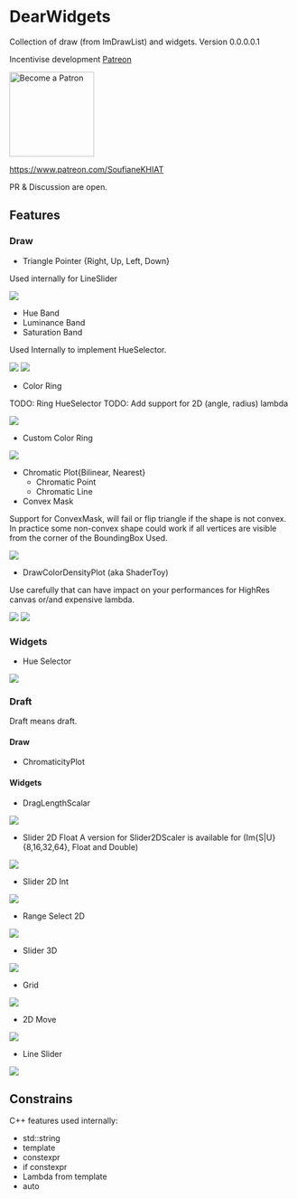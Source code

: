 # DearWidgets
Collection of draw (from ImDrawList) and widgets.
Version 0.0.0.0.1

Incentivise development [Patreon](https://www.patreon.com/SoufianeKHIAT)

[<img src="https://c5.patreon.com/external/logo/become_a_patron_button@2x.png" alt="Become a Patron" width="150"/>](https://www.patreon.com/SoufianeKHIAT)

https://www.patreon.com/SoufianeKHIAT

PR & Discussion are open.

## Features
### Draw
* Triangle Pointer {Right, Up, Left, Down}

Used internally for LineSlider

![](https://media.githubusercontent.com/media/soufianekhiat/DearWidgetsImages/main/Images/dearwidgetsdemo_mRxPnn8bNH.png)

* Hue Band
* Luminance Band
* Saturation Band

Used Internally to implement HueSelector.

![](https://media.githubusercontent.com/media/soufianekhiat/DearWidgetsImages/main/Images/dearwidgetsdemo_mw6vQsfBi7.png)
![](https://media.githubusercontent.com/media/soufianekhiat/DearWidgetsImages/main/Images/dearwidgetsdemo_4ufS2JkG81.png)

* Color Ring

TODO: Ring HueSelector
TODO: Add support for 2D (angle, radius) lambda

![](https://media.githubusercontent.com/media/soufianekhiat/DearWidgetsImages/main/Images/GQLfC3C7Jk.gif)

* Custom Color Ring

![](https://media.githubusercontent.com/media/soufianekhiat/DearWidgetsImages/main/Images/Kt4ye6FDWq.gif)

* Chromatic Plot{Bilinear, Nearest}
    * Chromatic Point
    * Chromatic Line
* Convex Mask

Support for ConvexMask, will fail or flip triangle if the shape is not convex. In practice some non-convex shape could work if all vertices are visible from the corner of the BoundingBox Used.

![](https://media.githubusercontent.com/media/soufianekhiat/DearWidgetsImages/main/Images/kYA3Dw6TmH.gif)

* DrawColorDensityPlot (aka ShaderToy)

Use carefully that can have impact on your performances for HighRes canvas or/and expensive lambda.

![](https://media.githubusercontent.com/media/soufianekhiat/DearWidgetsImages/main/Images/us8Fc2jkIh.png)
![](https://media.githubusercontent.com/media/soufianekhiat/DearWidgetsImages/main/Images/yEGBSzv2F8.gif)

### Widgets
* Hue Selector

![](https://media.githubusercontent.com/media/soufianekhiat/DearWidgetsImages/main/Images/W0Q9VXNeGK.gif)

### Draft

Draft means draft.

#### Draw

* ChromaticityPlot

#### Widgets

* DragLengthScalar

![](https://media.githubusercontent.com/media/soufianekhiat/DearWidgetsImages/main/Images/XQ3kGD9aAW.gif)

* Slider 2D Float
A version for Slider2DScaler is available for (Im{S|U}{8,16,32,64}, Float and Double)

![](https://media.githubusercontent.com/media/soufianekhiat/DearWidgetsImages/main/Images/0dkkSCsb5Y.gif)

* Slider 2D Int

![](https://media.githubusercontent.com/media/soufianekhiat/DearWidgetsImages/main/Images/PGFHy3o6Tg.gif)

* Range Select 2D

![](https://media.githubusercontent.com/media/soufianekhiat/DearWidgetsImages/main/Images/RangeSelect2D_EnvhshMO1B.gif)

* Slider 3D

![](https://media.githubusercontent.com/media/soufianekhiat/DearWidgetsImages/main/Images/IQZMEeqfx0.gif)

* Grid

![](https://media.githubusercontent.com/media/soufianekhiat/DearWidgetsImages/main/Images/Wj5zT2ESJu.gif)

* 2D Move

![](https://media.githubusercontent.com/media/soufianekhiat/DearWidgetsImages/main/Images/FoeyB7aWSp.gif)

* Line Slider

![](https://media.githubusercontent.com/media/soufianekhiat/DearWidgetsImages/main/Images/4haBv2KuX7.gif)


## Constrains
C++ features used internally:
* std::string
* template
* constexpr
* if constexpr
* Lambda from template
* auto
